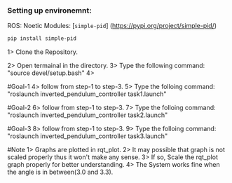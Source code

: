 ### Setting up environemnt:
ROS: Noetic
Modules: 
[`simple-pid`] (https://pypi.org/project/simple-pid/)

```bash
pip install simple-pid
```

1> Clone the Repository.

2> Open termainal in the directory.
3> Type the following command: "source devel/setup.bash"
4>

#Goal-1
4> follow from step-1 to step-3.
5> Type the folloing command: "roslaunch inverted_pendulum_controller task1.launch"

#Goal-2
6> follow from step-1 to step-3.
7> Type the folloing command: "roslaunch inverted_pendulum_controller task2.launch"



#Goal-3
8> follow from step-1 to step-3.
9> Type the folloing command: "roslaunch inverted_pendulum_controller task3.launch"



#Note
1> Graphs are plotted in rqt_plot.
2> It may possible that graph is not scaled properly thus it won't make any sense.
3> If so, Scale the rqt_plot graph properly for better understanding.
4> The System works fine when the angle is in between(3.0 and 3.3).

